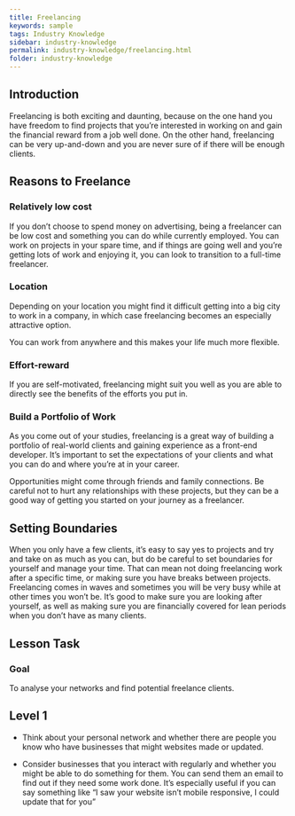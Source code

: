 ```yaml
---
title: Freelancing
keywords: sample
tags: Industry Knowledge
sidebar: industry-knowledge
permalink: industry-knowledge/freelancing.html
folder: industry-knowledge
---
```


## Introduction 

Freelancing is both exciting and daunting, because on the one hand you have freedom to find projects that you’re interested in working on and gain the financial reward from a job well done. On the other hand, freelancing can be very up-and-down and you are never sure of if there will be enough clients. 

## Reasons to Freelance 

### Relatively low cost 

If you don’t choose to spend money on advertising, being a freelancer can be low cost and something you can do while currently employed. You can work on projects in your spare time, and if things are going well and you’re getting lots of work and enjoying it, you can look to transition to a full-time freelancer. 

### Location 

Depending on your location you might find it difficult getting into a big city to work in a company, in which case freelancing becomes an especially attractive option. 
 
You can work from anywhere and this makes your life much more flexible. 

### Effort-reward 

If you are self-motivated, freelancing might suit you well as you are able to directly see the benefits of the efforts you put in. 

### Build a Portfolio of Work 

As you come out of your studies, freelancing is a great way of building a portfolio of real-world clients and gaining experience as a front-end developer. It’s important to set the expectations of your clients and what you can do and where you’re at in your career. 
 
Opportunities might come through friends and family connections. Be careful not to hurt any relationships with these projects, but they can be a good way of getting you started on your journey as a freelancer. 

## Setting Boundaries 

When you only have a few clients, it’s easy to say yes to projects and try and take on as much as you can, but do be careful to set boundaries for yourself and manage your time. That can mean not doing freelancing work after a specific time, or making sure you have breaks between projects. Freelancing comes in waves and sometimes you will be very busy while at other times you won’t be. It’s good to make sure you are looking after yourself, as well as making sure you are financially covered for lean periods when you don’t have as many clients. 

## Lesson Task 

### Goal 

To analyse your networks and find potential freelance clients. 

## Level 1 

- Think about your personal network and whether there are people you know who have businesses that might websites made or updated. 

- Consider businesses that you interact with regularly and whether you might be able to do something for them. You can send them an email to find out if they need some work done. It’s especially useful if you can say something like “I saw your website isn’t mobile responsive, I could update that for you” 